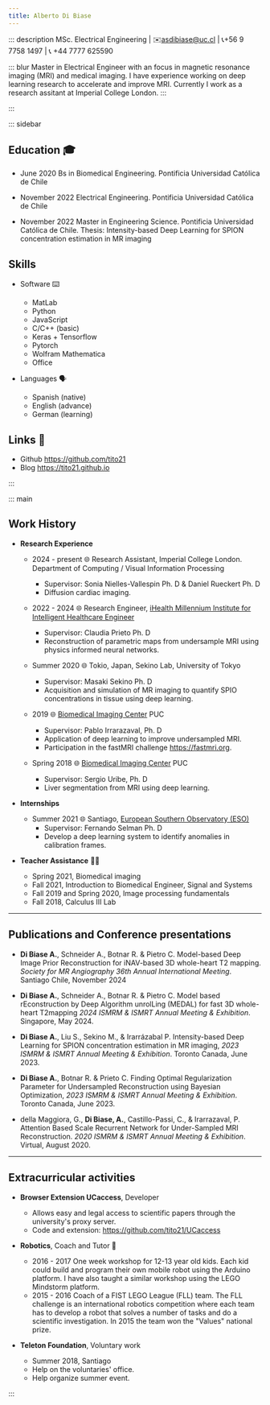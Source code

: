 ```yaml
---
title: Alberto Di Biase
---
```


::: description
MSc. Electrical Engineering | ✉️<asdibiase@uc.cl> | 📞️+56 9 7758 1497 | 📞️ +44 7777 625590

::: blur
Master in Electrical Engineer with an focus in magnetic resonance
imaging (MRI) and medical imaging. I have experience working on deep learning
research to accelerate and improve MRI. Currently I work as a research assitant
at Imperial College London.
:::

:::

::: sidebar
## Education 🎓️

- June 2020 Bs in Biomedical Engineering. Pontificia Universidad Católica de
Chile

- November 2022 Electrical Engineering. Pontificia Universidad Católica de Chile

- November 2022 Master in Engineering Science. Pontificia Universidad Católica
de Chile. Thesis: Intensity-based Deep Learning for SPION concentration
estimation in MR imaging

## Skills

- Software ⌨️
   + MatLab
   + Python
   + JavaScript
   + C/C++ (basic)
   + Keras + Tensorflow
   + Pytorch
   + Wolfram Mathematica
   + Office

- Languages 🗣️
   + Spanish (native)
   + English (advance)
   + German (learning)

## Links 🔗️
- Github <https://github.com/tito21>
- Blog <https://tito21.github.io>

:::

::: main
## Work History

- **Research Experience**
   + 2024 - present 🌐️ Research Assistant, Imperial College London. Department of
   Computing / Visual Information Processing
        + Supervisor: Sonia Nielles-Vallespin Ph. D & Daniel Rueckert Ph. D
        + Diffusion cardiac imaging.

   + 2022 - 2024 🌐️ Research Engineer, [iHealth Millennium Institute for
   Intelligent Healthcare Engineer](http://i-health.cl/)
        + Supervisor: Claudia Prieto Ph. D
        + Reconstruction of parametric maps from undersample MRI using physics
        informed neural networks.

   + Summer 2020 🌐️ Tokio, Japan, Sekino Lab, University of Tokyo
        + Supervisor: Masaki Sekino Ph. D
        + Acquisition and simulation of MR imaging to quantify SPIO
        concentrations in tissue using deep learning.

   + 2019 🌐️ [Biomedical Imaging Center](https://centroimagenesbiomedicas.uc.cl)
   PUC
        + Supervisor: Pablo Irrarazaval, Ph. D
        + Application of deep learning to improve undersampled MRI.
        + Participation in the fastMRI challenge <https://fastmri.org>.

   + Spring 2018 🌐️ [Biomedical Imaging Center](
   https://centroimagenesbiomedicas.uc.cl) PUC
        + Supervisor: Sergio Uribe, Ph. D
        + Liver segmentation from MRI using deep learning.

- **Internships**
   + Summer 2021 🌐️ Santiago, [European Southern Observatory (ESO)](
   https://www.eso.org)
        + Supervisor: Fernando Selman Ph. D
        + Develop a deep learning system to identify anomalies in calibration
        frames.

- **Teacher Assistance** 👨‍🏫️
   + Spring 2021, Biomedical imaging
   + Fall 2021, Introduction to Biomedical Engineer, Signal and Systems
   + Fall 2019 and Spring 2020, Image processing fundamentals
   + Fall 2018, Calculus III Lab

---

## Publications and Conference presentations

- **Di Biase A.**, Schneider A., Botnar R. & Pietro C. Model-based Deep Image
Prior Reconstruction for iNAV-based 3D whole-heart T2 mapping. *Society for MR
Angiography 36th Annual International Meeting*. Santiago Chile, November 2024

- **Di Biase A.**, Schneider A., Botnar R. & Pietro C. Model based
rEconstruction by Deep Algorithm unrolLing (MEDAL) for fast 3D whole-heart
T2mapping *2024 ISMRM & ISMRT Annual Meeting & Exhibition*. Singapore, May 2024.

- **Di Biase A.**, Liu S., Sekino M., & Irarrázabal P. Intensity-based Deep
Learning for SPION concentration estimation in MR imaging, *2023 ISMRM & ISMRT
Annual Meeting & Exhibition*. Toronto Canada, June 2023.

- **Di Biase A.**, Botnar R. & Prieto C. Finding Optimal Regularization
Parameter for Undersampled Reconstruction using Bayesian Optimization, *2023
ISMRM & ISMRT Annual Meeting & Exhibition*. Toronto Canada, June 2023.

- della Maggiora, G., **Di Biase, A.**, Castillo-Passi, C., & Irarrazaval, P.
Attention Based Scale Recurrent Network for Under-Sampled MRI Reconstruction.
*2020 ISMRM & ISMRT Annual Meeting & Exhibition*. Virtual, August 2020.

---

## Extracurricular activities

- **Browser Extension UCaccess**, Developer
   + Allows easy and legal access to scientific papers through the
     university's proxy server.
   + Code and extension: <https://github.com/tito21/UCaccess>

- **Robotics**, Coach and Tutor 🤖️
   + 2016 - 2017 One week workshop for 12-13 year old kids. Each kid could
   build and program their own mobile robot using the Arduino platform. I have
   also taught a similar workshop using the LEGO Mindstorm platform.
  + 2015 - 2016 Coach of a FIST LEGO League (FLL) team. The FLL challenge is
  an international robotics competition where each team has to develop a
  robot that solves a number of tasks and do a scientific investigation. In
  2015 the team won the "Values" national prize.

- **Teleton Foundation**, Voluntary work
   + Summer 2018, Santiago
   +  Help on the voluntaries' office.
   + Help organize summer event.

:::
